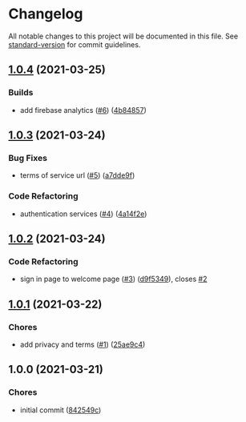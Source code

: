 # Changelog

All notable changes to this project will be documented in this file. See [standard-version](https://github.com/conventional-changelog/standard-version) for commit guidelines.

## [1.0.4](https://github.com/tnc1997/google-photos-album-searcher/compare/v1.0.3...v1.0.4) (2021-03-25)

### Builds

* add firebase analytics ([#6](https://github.com/tnc1997/google-photos-album-searcher/issues/6)) ([4b84857](https://github.com/tnc1997/google-photos-album-searcher/commit/4b84857a594d0851f45bcdc0f71e0c8af74fe817))

## [1.0.3](https://github.com/tnc1997/google-photos-album-searcher/compare/v1.0.2...v1.0.3) (2021-03-24)

### Bug Fixes

* terms of service url ([#5](https://github.com/tnc1997/google-photos-album-searcher/issues/5)) ([a7dde9f](https://github.com/tnc1997/google-photos-album-searcher/commit/a7dde9f1a4216131782e2bdbeeb558665d565093))

### Code Refactoring

* authentication services ([#4](https://github.com/tnc1997/google-photos-album-searcher/issues/4)) ([4a14f2e](https://github.com/tnc1997/google-photos-album-searcher/commit/4a14f2e17e40ae039ab59c810aa9c15c15828637))

## [1.0.2](https://github.com/tnc1997/google-photos-album-searcher/compare/v1.0.1...v1.0.2) (2021-03-24)

### Code Refactoring

* sign in page to welcome page ([#3](https://github.com/tnc1997/google-photos-album-searcher/issues/3)) ([d9f5349](https://github.com/tnc1997/google-photos-album-searcher/commit/d9f534927125d1286aa9f34f389b67bad0047746)), closes [#2](https://github.com/tnc1997/google-photos-album-searcher/issues/2)

## [1.0.1](https://github.com/tnc1997/google-photos-album-searcher/compare/v1.0.0...v1.0.1) (2021-03-22)

### Chores

* add privacy and terms ([#1](https://github.com/tnc1997/google-photos-album-searcher/issues/1)) ([25ae9c4](https://github.com/tnc1997/google-photos-album-searcher/commit/25ae9c4f7b68cdc07a9eb3f30ff3d0ab49880513))

## 1.0.0 (2021-03-21)

### Chores

* initial commit ([842549c](https://github.com/tnc1997/google-photos-album-searcher/commit/842549c39e779d684ef2781164b226299f66ab23))
